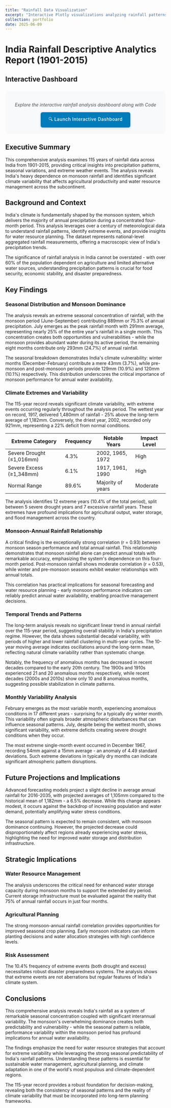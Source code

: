 ```yaml
---
title: "Rainfall Data Visualization"
excerpt: "Interactive Plotly visualizations analyzing rainfall patterns and trends"
collection: portfolio
date: 2025-06-09
---
```


# India Rainfall Descriptive Analytics Report (1901-2015)

## Interactive Dashboard
<div style="text-align: center; margin: 25px 0; padding: 20px; 
           background-color: #f8f9fa; border-radius: 10px;">
    <p style="margin-bottom: 15px; color: #495057; font-style: italic;">
        Explore the interactive rainfall analysis dashboard along with Code
    </p>
    <a href="/files/visualizations/Rainfall_EDA.html" target="_blank" 
       style="display: inline-block; background-color: #007cba; color: white; 
              padding: 12px 25px; text-decoration: none; border-radius: 6px;
              font-weight: 500; letter-spacing: 0.5px;
              box-shadow: 0 2px 8px rgba(0, 0, 0, 0.15);
              transition: transform 0.2s ease, box-shadow 0.2s ease;">
        🔍 Launch Interactive Dashboard
    </a>
</div>

## Executive Summary

This comprehensive analysis examines 115 years of rainfall data across India from 1901-2015, providing critical insights into precipitation patterns, seasonal variations, and extreme weather events. The analysis reveals India's heavy dependence on monsoon rainfall and identifies significant climate variability that affects agricultural productivity and water resource management across the subcontinent.

## Background and Context

India's climate is fundamentally shaped by the monsoon system, which delivers the majority of annual precipitation during a concentrated four-month period. This analysis leverages over a century of meteorological data to understand rainfall patterns, identify extreme events, and provide insights for water resource planning. The dataset represents national-level aggregated rainfall measurements, offering a macroscopic view of India's precipitation trends.

The significance of rainfall analysis in India cannot be overstated - with over 60% of the population dependent on agriculture and limited alternative water sources, understanding precipitation patterns is crucial for food security, economic stability, and disaster preparedness.

## Key Findings

### Seasonal Distribution and Monsoon Dominance

The analysis reveals an extreme seasonal concentration of rainfall, with the monsoon period (June-September) contributing 889mm or 75.3% of annual precipitation. July emerges as the peak rainfall month with 291mm average, representing nearly 25% of the entire year's rainfall in a single month. This concentration creates both opportunities and vulnerabilities - while the monsoon provides abundant water during its active period, the remaining eight months contribute only 293mm (24.7%) of annual rainfall.

The seasonal breakdown demonstrates India's climate vulnerability: winter months (December-February) contribute a mere 43mm (3.7%), while pre-monsoon and post-monsoon periods provide 129mm (10.9%) and 120mm (10.1%) respectively. This distribution underscores the critical importance of monsoon performance for annual water availability.

### Climate Extremes and Variability

The 115-year record reveals significant climate variability, with extreme events occurring regularly throughout the analysis period. The wettest year on record, 1917, delivered 1,480mm of rainfall - 25% above the long-term average of 1,182mm. Conversely, the driest year, 2002, recorded only 921mm, representing a 22% deficit from normal conditions.

| Extreme Category | Frequency | Notable Years | Impact Level |
|------------------|-----------|---------------|--------------|
| Severe Drought (≤1,016mm) | 4.3% | 2002, 1965, 1972 | High |
| Severe Excess (≥1,348mm) | 6.1% | 1917, 1961, 1990 | High |
| Normal Range | 89.6% | Majority of years | Moderate |

The analysis identifies 12 extreme years (10.4% of the total period), split between 5 severe drought years and 7 excessive rainfall years. These extremes have profound implications for agricultural output, water storage, and flood management across the country.

### Monsoon-Annual Rainfall Relationship

A critical finding is the exceptionally strong correlation (r = 0.93) between monsoon season performance and total annual rainfall. This relationship demonstrates that monsoon rainfall alone can predict annual totals with remarkable accuracy, emphasizing the system's dependence on this four-month period. Post-monsoon rainfall shows moderate correlation (r = 0.53), while winter and pre-monsoon seasons exhibit weaker relationships with annual totals.

This correlation has practical implications for seasonal forecasting and water resource planning - early monsoon performance indicators can reliably predict annual water availability, enabling proactive management decisions.

### Temporal Trends and Patterns

The long-term analysis reveals no significant linear trend in annual rainfall over the 115-year period, suggesting overall stability in India's precipitation regime. However, the data shows substantial decadal variability, with periods of higher and lower rainfall clustering in multi-year cycles. The 10-year moving average indicates oscillations around the long-term mean, reflecting natural climate variability rather than systematic change.

Notably, the frequency of anomalous months has decreased in recent decades compared to the early 20th century. The 1900s and 1910s experienced 21 and 20 anomalous months respectively, while recent decades (2000s and 2010s) show only 10 and 8 anomalous months, suggesting possible stabilization in climate patterns.

### Monthly Variability Analysis

February emerges as the most variable month, experiencing anomalous conditions in 17 different years - surprising for a typically dry winter month. This variability often signals broader atmospheric disturbances that can influence seasonal patterns. July, despite being the wettest month, shows significant variability, with extreme deficits creating severe drought conditions when they occur.

The most extreme single-month event occurred in December 1967, recording 54mm against a 15mm average - an anomaly of 4.49 standard deviations. Such extreme deviations in typically dry months can indicate significant atmospheric pattern disruptions.

## Future Projections and Implications

Advanced forecasting models project a slight decline in average annual rainfall for 2016-2035, with projected averages of 1,105mm compared to the historical mean of 1,182mm - a 6.5% decrease. While this change appears modest, it occurs against the backdrop of increasing population and water demand, potentially amplifying water stress conditions.

The seasonal pattern is expected to remain consistent, with monsoon dominance continuing. However, the projected decrease could disproportionately affect regions already experiencing water stress, highlighting the need for improved water storage and distribution infrastructure.

## Strategic Implications

### Water Resource Management
The analysis underscores the critical need for enhanced water storage capacity during monsoon months to support the extended dry period. Current storage infrastructure must be evaluated against the reality that 75% of annual rainfall occurs in just four months.

### Agricultural Planning
The strong monsoon-annual rainfall correlation provides opportunities for improved seasonal crop planning. Early monsoon indicators can inform planting decisions and water allocation strategies with high confidence levels.

### Risk Assessment
The 10.4% frequency of extreme events (both drought and excess) necessitates robust disaster preparedness systems. The analysis shows that extreme events are not aberrations but regular features of India's climate system.

## Conclusions

This comprehensive analysis reveals India's rainfall as a system of remarkable seasonal concentration coupled with significant interannual variability. The monsoon's overwhelming dominance creates both predictability and vulnerability - while the seasonal pattern is reliable, performance variability within the monsoon period has profound implications for annual water availability.

The findings emphasize the need for water resource strategies that account for extreme variability while leveraging the strong seasonal predictability of India's rainfall patterns. Understanding these patterns is essential for sustainable water management, agricultural planning, and climate adaptation in one of the world's most populous and climate-dependent regions.

The 115-year record provides a robust foundation for decision-making, revealing both the consistency of seasonal patterns and the reality of climate variability that must be incorporated into long-term planning frameworks.